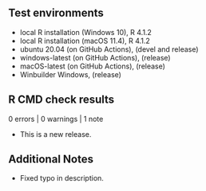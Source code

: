 ## Test environments
* local R installation (Windows 10), R 4.1.2
* local R installation (macOS 11.4), R 4.1.2
* ubuntu 20.04 (on GitHub Actions), (devel and release)
* windows-latest (on GitHub Actions), (release)
* macOS-latest (on GitHub Actions), (release)
* Winbuilder Windows, (release)

## R CMD check results

0 errors | 0 warnings | 1 note

* This is a new release.

## Additional Notes
* Fixed typo in description.
